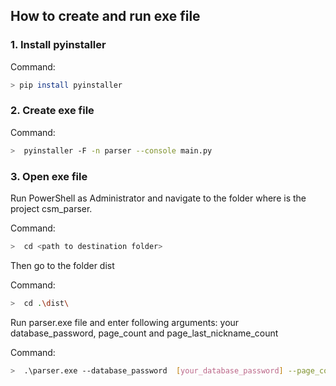 ## How to create and run exe file

### 1. Install pyinstaller

Command:
```bash
> pip install pyinstaller
```
### 2. Create exe file

Command:
```bash
>  pyinstaller -F -n parser --console main.py
```

### 3. Open exe file
Run PowerShell as Administrator and navigate to the folder where is the project csm_parser.

Command:
```bash
>  cd <path to destination folder>
```

Then go to the folder dist

Command:
```bash
>  cd .\dist\
```
Run parser.exe file and enter following arguments: your database_password, page_count and page_last_nickname_count

Command:
```bash
>  .\parser.exe --database_password  [your_database_password] --page_count [number_of_page] --page_last_nickname_count [number_of_page_last_nickname]
```